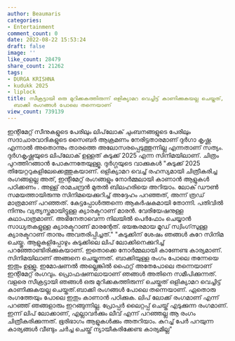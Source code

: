 ```yaml
---
author: Beaumaris
categories:
- Entertainment
comment_count: 0
date: 2022-08-22 15:53:24
draft: false
image: ''
like_count: 28479
share_count: 21262
tags:
- DURGA KRISHNA
- kudukk 2025
- liplock
title: സീക്രട്ടായി ഒരു മുറിക്കകത്തിരുന്ന് ഒളിക്യാമറ വെച്ചിട്ട് കാണിക്കുകയല്ല ചെയ്തത്,
  ബാക്കി രംഗങ്ങൾ പോലെ തന്നെയാണ്
view_count: 739139
---
```


ഇന്റിമേറ്റ് സീനുകളുടെ പേരിലും ലിപ്‌ലോക് ചുംബനങ്ങളുടെ പേരിലും സദാചാരവാദികളുടെ സൈബർ ആക്രമണം നേരിട്ടതാരമാണ് ദുർഗാ കൃഷ്ണ. എന്നാൽ അതൊന്നും താരത്തെ അലോസരപ്പെടുത്തുന്നില്ല എന്നതാണ് സത്യം. ദുർഗകൃഷ്ണയുടെ ലിപ്‌ലോക് ഉള്ളത് കുടുക്ക് 2025 എന്ന സിനിമയിലാണ്. ചിത്രം പുറത്തിറങ്ങാൻ പോകുന്നതേയുള്ളൂ. ദുർഗ്ഗയുടെ വാക്കുകൾ "കുടുക്ക് 2025 തിയേറ്ററുകളിലേക്കെത്തുകയാണ്. ഒളിക്യാമറ വെച്ച് രഹസ്യമായി ചിത്രീകരിച്ച രംഗങ്ങളല്ല അത്, ഇന്റിമേറ്റ് രംഗങ്ങളും നോർമ്മലായി കാണാൻ ആളുകൾ പഠിക്കണം . അള്ള് രാമചന്ദ്രൻ മുതൽ ബിലഹരിയെ അറിയാം. ലോക് ഡൗൺ സമയത്തായിരുന്നു സിനിമയെക്കുറിച്ച് അദ്ദേഹം പറഞ്ഞത്, അന്ന് ത്രഡ് മാത്രമാണ് പറഞ്ഞത്. കേട്ടപ്പോൾത്തന്നെ ആകർഷകമായി തോന്നി. പതിവിൽ നിന്നും വ്യത്യസ്തമായിട്ടുള്ള ക്യാരക്ടറാണ് മാരൻ. വേരിയേഷനുള്ള കഥാപാത്രമാണ്. അഭിനേതാവെന്ന നിലയിൽ പെർഫോം ചെയ്യാൻ സാധ്യതകളുള്ള ക്യാരക്ടറാണ് മാരന്റേത്. ഭയങ്കരമായ മൂഡ് സ്വിംഗ്‌സുള്ള ക്യാരക്ടറാണ് താനും അവതരിപ്പിച്ചത്." "കുടുക്കിന് ശേഷം ഞങ്ങൾ കുറേ സിനിമ ചെയ്തു. ആളുകളിപ്പോഴും കുടുക്കിലെ ലിപ് ലോക്കിനെക്കുറിച്ച് പറഞ്ഞോണ്ടിരിക്കുകയാണ്. ഇതൊക്കെ നോർമ്മലായി കാണേണ്ട കാര്യമാണ്. സിനിമയിലാണ് അങ്ങനെ ചെയ്യുന്നത്. ബാക്കിയുള്ള രംഗം പോലെ തന്നേയെ ഇതും ഉള്ളൂ. ഇമോഷണൽ അല്ലെങ്കിൽ ഫൈറ്റ് അതേപോലെ തന്നെയാണ് ഇന്റിമേറ്റ് രംഗവും. പ്രൊഫഷണലായാണ് ഞങ്ങൾ അതിനെ സമീപിക്കുന്നത്. വളരെ സീക്രട്ടായി ഞങ്ങൾ ഒരു മുറിക്കകത്തിരുന്ന് ചെയ്തത് ഒളിക്യാമറ വെച്ചിട്ട് കാണിക്കുകയല്ല ചെയ്തത്.ബാക്കി രംഗങ്ങൾ പോലെ തന്നെയാണ്. ഏതൊരു രംഗത്തേയും പോലെ ഇതും കാണാൻ പഠിക്കുക. ലിപ് ലോക്ക് രംഗമാണ് എന്ന് പറഞ്ഞ് ഞങ്ങളാരും ഇറങ്ങുന്നില്ല. പ്രോപ്പർ ലൈറ്റപ്പ് ചെയ്ത് എടുക്കുന്ന രംഗമാണ്. ഇന്ന് ലിപ് ലോക്കാണ്, എല്ലാവർക്കും ലീവ് എന്ന് പറഞ്ഞല്ല ആ രംഗം ചിത്രീകരിക്കുന്നത്. ഭൂരിഭാഗം ആളുകൾക്കും അതറിയാം. കുറച്ച് പേർ പറയുന്ന കാര്യങ്ങൾ വീണ്ടും ചർച്ച ചെയ്ത് ന്യായീകരിക്കേണ്ട കാര്യമില്ല"